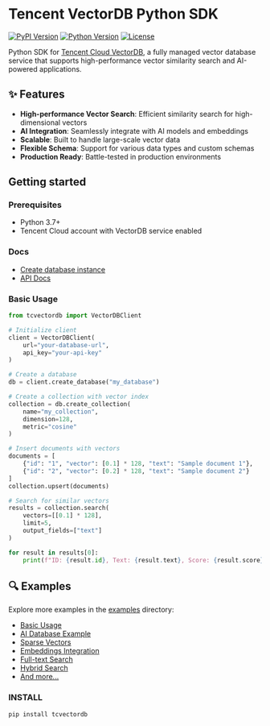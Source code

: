 # Tencent VectorDB Python SDK

[![PyPI Version](https://img.shields.io/pypi/v/tcvectordb.svg)](https://pypi.org/project/tcvectordb/)
[![Python Version](https://img.shields.io/pypi/pyversions/tcvectordb.svg)](https://pypi.org/project/tcvectordb/)
[![License](https://img.shields.io/badge/license-MIT-blue.svg)](LICENSE)

Python SDK for [Tencent Cloud VectorDB](https://cloud.tencent.com/product/vdb), a fully managed vector database service that supports high-performance vector similarity search and AI-powered applications.

## ✨ Features

- **High-performance Vector Search**: Efficient similarity search for high-dimensional vectors
- **AI Integration**: Seamlessly integrate with AI models and embeddings
- **Scalable**: Built to handle large-scale vector data
- **Flexible Schema**: Support for various data types and custom schemas
- **Production Ready**: Battle-tested in production environments

## Getting started

### Prerequisites
- Python 3.7+
- Tencent Cloud account with VectorDB service enabled

### Docs
 - [Create database instance](https://cloud.tencent.com/document/product/1709/94951)
 - [API Docs](https://cloud.tencent.com/document/product/1709/96724)

### Basic Usage

```python
from tcvectordb import VectorDBClient

# Initialize client
client = VectorDBClient(
    url="your-database-url",  
    api_key="your-api-key"     
)

# Create a database
db = client.create_database("my_database")

# Create a collection with vector index
collection = db.create_collection(
    name="my_collection",
    dimension=128,  
    metric="cosine"  
)

# Insert documents with vectors
documents = [
    {"id": "1", "vector": [0.1] * 128, "text": "Sample document 1"},
    {"id": "2", "vector": [0.2] * 128, "text": "Sample document 2"}
]
collection.upsert(documents)

# Search for similar vectors
results = collection.search(
    vectors=[[0.1] * 128],  
    limit=5,                 
    output_fields=["text"] 
)

for result in results[0]:
    print(f"ID: {result.id}, Text: {result.text}, Score: {result.score}")
```

## 🔍 Examples

Explore more examples in the [examples](./examples/) directory:

- [Basic Usage](./example.py)
- [AI Database Example](./ai_db_example.py)
- [Sparse Vectors](./sparse_vector_example.py)
- [Embeddings Integration](./exampleWithEmbedding.py)
- [Full-text Search](./examples/fulltext_search.py)
- [Hybrid Search](./examples/hybrid_search_with_embedding.py)
- [And more...](./examples/)

### INSTALL

```sh
pip install tcvectordb
```
